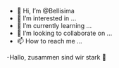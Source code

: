 - 👋 Hi, I’m @Bellisima
- 👀 I’m interested in ...
- 🌱 I’m currently learning ...
- 💞️ I’m looking to collaborate on ...
- 📫 How to reach me ...

<!---
Bellisima/Bellisima is a ✨ special ✨ repository because its `README.md` (this file) appears on your GitHub profile.
You can click the Preview link to take a look at your changes.
--->
-Hallo, zusammen sind wir stark 💪 
